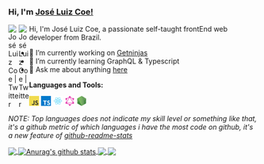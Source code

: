 ### Hi, I'm [José Luiz Coe!](https://www.joseluizcoe.com)

<p>
  <a href="https://youtube.com/joseluizcoe">
    <img align="left" alt="José Luiz Coe | Twitter" width="21px" src="https://raw.githubusercontent.com/joseluizcoe/joseluizcoe/master/assets/youtube.svg" />
  </a>
  <a href="https://twitter.com/joseluizcoe">
    <img align="left" alt="José Luiz Coe | Twitter" width="21px" src="https://raw.githubusercontent.com/joseluizcoe/joseluizcoe/master/assets/twitter.svg" />
  </a>
</p>

Hi, I'm José Luiz Coe, a passionate self-taught frontEnd web developer from Brazil.

- 🔭 I’m currently working on [Getninjas](https://github.com/getninjas)
- 🌱 I’m currently learning GraphQL & Typescript
- 💬 Ask me about anything [here](https://github.com/joseluizcoe/joseluizcoe/issues)

**Languages and Tools:**  

<code><img height="20" src="https://raw.githubusercontent.com/github/explore/80688e429a7d4ef2fca1e82350fe8e3517d3494d/topics/javascript/javascript.png"></code>
<code><img height="20" src="https://raw.githubusercontent.com/github/explore/80688e429a7d4ef2fca1e82350fe8e3517d3494d/topics/typescript/typescript.png"></code>
<code><img height="20" src="https://raw.githubusercontent.com/github/explore/80688e429a7d4ef2fca1e82350fe8e3517d3494d/topics/react/react.png"></code>
<code><img height="20" src="https://raw.githubusercontent.com/github/explore/5c058a388828bb5fde0bcafd4bc867b5bb3f26f3/topics/graphql/graphql.png"></code>
<code><img height="20" src="https://raw.githubusercontent.com/github/explore/80688e429a7d4ef2fca1e82350fe8e3517d3494d/topics/nodejs/nodejs.png"></code>    

<!--- 
  if you have forked this to use on your profile, 
  Change the `github-readme-stats.anuraghazra1.vercel.app` to `github-readme-stats.vercel.app` 
--->

<!-- Change the `github-readme-stats.anuraghazra1.vercel.app` to `github-readme-stats.vercel.app`  -->

*NOTE: Top languages does not indicate my skill level or something like that, it's a github metric of which languages i have the most code on github, it's a new feature of [github-readme-stats](https://github.com/anuraghazra/github-readme-stats)*

<a href="https://github.com/joseluizcoe/github-readme-stats">
  <!-- Change the `github-readme-stats.anuraghazra1.vercel.app` to `github-readme-stats.vercel.app`  -->
  <img align="center" src="https://github-readme-stats.vercel.app/api/top-langs/?username=joseluizcoe&theme=default&hide_langs_below=1" />
</a>
<a href="https://github.com/joseluizcoe/github-readme-stats">
  <img align="center" src="https://github-readme-stats.vercel.app/api?username=joseluizcoe&show_icons=true&theme=radical&line_height=27" alt="Anurag's github stats" />
</a>

<a href="https://github.com/joseluizcoe/github-readme-stats">
  <!-- Change the `github-readme-stats.joseluizcoe.vercel.app` to `github-readme-stats.vercel.app`  -->
  <img align="center" src="https://github-readme-stats.vercel.app/api/pin/?username=joseluizcoe&repo=github-readme-stats&theme=radical" />
</a>    
<a href="https://github.com/joseluizcoe/joseluizcoe.github.io">
  <!-- Change the `github-readme-stats.joseluizcoe.vercel.app` to `github-readme-stats.vercel.app`  -->
  <img align="center" src="https://github-readme-stats.vercel.app/api/pin/?username=joseluizcoe&repo=joseluizcoe.github.io&theme=radical" />
</a>
